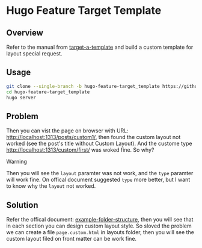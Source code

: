 # Hugo Feature Target Template

## Overview

Refer to the manual from [target-a-template](https://gohugo.io/templates/lookup-order/#target-a-template) and build a custom template for layout special request.

## Usage

```bash
git clone --single-branch -b hugo-feature-target_template https://github.com/elkan1788/hugo-travel hugo-feature-target_template
cd hugo-feature-target_template
hugo server
```

## Problem

Then you can vist the page on browser with URL: [http://localhost:1313/posts/custom1/](http://localhost:1313/posts/custom1/), then found the custom layout not worked (see the post's title without Custom Layout). And the custome type [http://localhost:1313/custom/first/](http://localhost:1313/custom/first/) was woked fine. So why?

> [!WARNING]
> Then you will see the `layout` paramter was not work, and the `type` paramter will work fine. On offical document suggested `type` more better, but I want to know why the `layout` not worked.

## Solution

Refer the offical document: [example-folder-structure](https://gohugo.io/templates/new-templatesystem-overview/#example-folder-structure), then you will see that in each section you can design custom layout style. So sloved the problem we can create a file `page.custom.html` in layouts folder, then you will see the custom layout filed on front matter can be work fine.